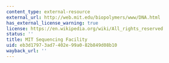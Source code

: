 ```yaml
---
content_type: external-resource
external_url: http://web.mit.edu/biopolymers/www/DNA.html
has_external_license_warning: true
license: https://en.wikipedia.org/wiki/All_rights_reserved
status: ''
title: MIT Sequencing Facility
uid: eb3d1797-3ad7-402e-99a0-82b849d08b10
wayback_url: ''
---
```

